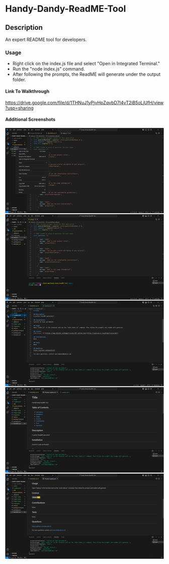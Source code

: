 # Handy-Dandy-ReadME-Tool

## Description
An expert README tool for developers.

### Usage
- Right click on the index.js file and select "Open in Integrated Terminal."
- Run the "node index.js" command. 
- After following the prompts, the ReadME will generate under the output folder. 

#### Link To Walkthrough
https://drive.google.com/file/d/1THNuJ1yPjvHpZqvbD7I4vT2iB5oLjUfH/view?usp=sharing

#### Additional Screenshots
![alt text](image.png)
![alt text](image-1.png)
![alt text](image-2.png)
![alt text](image-3.png)
![alt text](image-4.png)